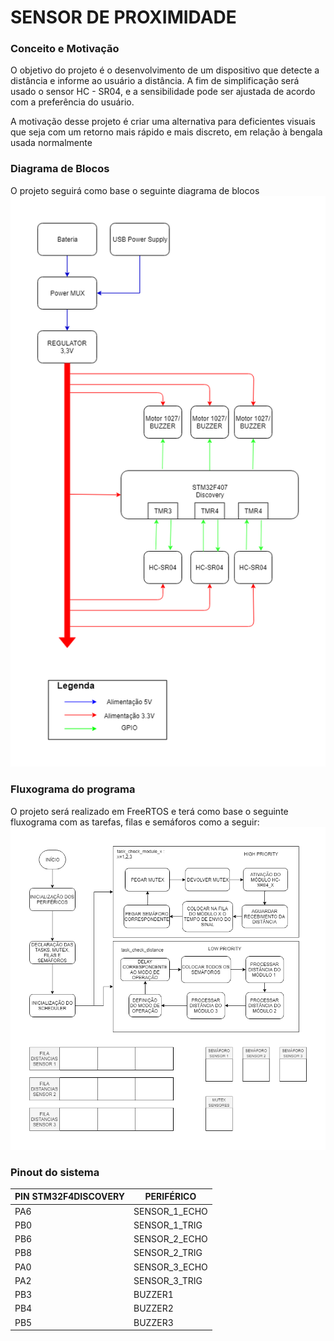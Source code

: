 # SENSOR DE PROXIMIDADE
### Conceito e Motivação
O objetivo do projeto é o desenvolvimento de um dispositivo que detecte a distância e informe ao usuário a distância. A fim de simplificação será usado o sensor HC - SR04, e a sensibilidade pode ser ajustada de acordo com a preferência do usuário.

A motivação desse projeto é criar uma alternativa para deficientes visuais que seja com um retorno mais rápido e mais discreto, em relação à bengala usada normalmente

### Diagrama de Blocos
O projeto seguirá como base o seguinte diagrama de blocos
![Diagrama](resources/Block_diagram.png)

### Fluxograma do programa
O projeto será realizado em FreeRTOS e terá como base o seguinte fluxograma com as tarefas, filas e semáforos como a seguir:
![Fluxograma](resources/Flowchart.png)

### Pinout do sistema
|PIN STM32F4DISCOVERY| PERIFÉRICO |
|--|--|
|PA6|SENSOR_1_ECHO|
|PB0|SENSOR_1_TRIG|
|PB6|SENSOR_2_ECHO|
|PB8|SENSOR_2_TRIG|
|PA0|SENSOR_3_ECHO|
|PA2|SENSOR_3_TRIG|
|PB3|BUZZER1|
|PB4|BUZZER2|
|PB5|BUZZER3|
